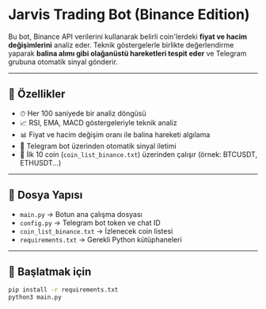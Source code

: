# Jarvis Trading Bot (Binance Edition)

Bu bot, Binance API verilerini kullanarak belirli coin'lerdeki **fiyat ve hacim değişimlerini** analiz eder. Teknik göstergelerle birlikte değerlendirme yaparak **balina alımı gibi olağanüstü hareketleri tespit eder** ve Telegram grubuna otomatik sinyal gönderir.

---

## 📌 Özellikler

- ⏱ Her 100 saniyede bir analiz döngüsü
- 📈 RSI, EMA, MACD göstergeleriyle teknik analiz
- 📊 Fiyat ve hacim değişim oranı ile balina hareketi algılama
- 🤖 Telegram bot üzerinden otomatik sinyal iletimi
- 📃 İlk 10 coin (`coin_list_binance.txt`) üzerinden çalışır (örnek: BTCUSDT, ETHUSDT...)

---

## 🔧 Dosya Yapısı

- `main.py` → Botun ana çalışma dosyası
- `config.py` → Telegram bot token ve chat ID
- `coin_list_binance.txt` → İzlenecek coin listesi
- `requirements.txt` → Gerekli Python kütüphaneleri

---

## 🚀 Başlatmak için

```bash
pip install -r requirements.txt
python3 main.py
